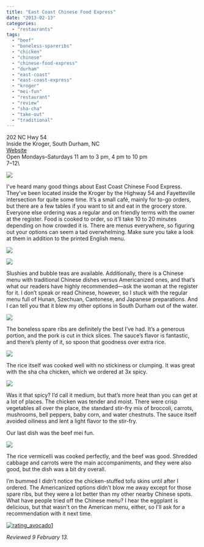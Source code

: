 ```yaml
---
title: "East Coast Chinese Food Express"
date: "2013-02-13"
categories:
  - "restaurants"
tags:
  - "beef"
  - "boneless-spareribs"
  - "chicken"
  - "chinese"
  - "chinese-food-express"
  - "durham"
  - "east-coast"
  - "east-coast-express"
  - "kroger"
  - "mei-fun"
  - "restaurant"
  - "review"
  - "sha-cha"
  - "take-out"
  - "traditional"
---
```


202 NC Hwy 54\
Inside the Kroger, South Durham, NC\
[Website](http://www.eastcoastchinesefoodexpress.com/)\
Open Mondays–Saturdays 11 am to 3 pm, 4 pm to 10 pm\
$7–$12\

[![](https://thegourmez-wpmedia.s3.amazonaws.com/2024/07/East-Coast-Express-00.jpg)](https://thegourmez-wpmedia.s3.amazonaws.com/?attachment_id=23094)

I've heard many good things about East Coast Chinese Food Express. They’ve been located inside the Kroger by the Highway 54 and Fayetteville intersection for quite some time. It’s a small café, mainly for to-go orders, but there are a few tables if you want to sit and eat in the grocery store. Everyone else ordering was a regular and on friendly terms with the owner at the register. Food is cooked to order, so it’ll take 10 to 20 minutes depending on how crowded it is. There are menus everywhere, so figuring out your options can seem a tad overwhelming. Make sure you take a look at them in addition to the printed English menu.

[![](https://thegourmez-wpmedia.s3.amazonaws.com/2024/07/East-Coast-Express-02.jpg)](https://thegourmez-wpmedia.s3.amazonaws.com/?attachment_id=23100)

[![](https://thegourmez-wpmedia.s3.amazonaws.com/2024/07/East-Coast-Express-01.jpg)](https://thegourmez-wpmedia.s3.amazonaws.com/?attachment_id=23099)

Slushies and bubble teas are available. Additionally, there is a Chinese menu with traditional Chinese dishes versus Americanized ones, and that’s what our readers have highly recommended—ask the woman at the register for it. I don’t speak or read Chinese, however, so I stuck with the regular menu full of Hunan, Szechuan, Cantonese, and Japanese preparations. And I can tell you that it blew my other options in South Durham out of the water.

[![](https://thegourmez-wpmedia.s3.amazonaws.com/2024/07/East-Coast-Express-03.jpg)](https://thegourmez-wpmedia.s3.amazonaws.com/?attachment_id=23098)

The boneless spare ribs are definitely the best I’ve had. It’s a generous portion, and the pork is cut in thick slices. The sauce’s flavor is fantastic, and there’s plenty of it, so spoon that goodness over extra rice.

[![](https://thegourmez-wpmedia.s3.amazonaws.com/2024/07/East-Coast-Express-04.jpg)](https://thegourmez-wpmedia.s3.amazonaws.com/?attachment_id=23096)

The rice itself was cooked well with no stickiness or clumping. It was great with the sha cha chicken, which we ordered at 3x spicy.

[![](https://thegourmez-wpmedia.s3.amazonaws.com/2024/07/East-Coast-Express-06.jpg)](https://thegourmez-wpmedia.s3.amazonaws.com/?attachment_id=23095)

Was it that spicy? I’d call it medium, but that’s more heat than you can get at a lot of places. The chicken was tender and moist. There were crisp vegetables all over the place, the standard stir-fry mix of broccoli, carrots, mushrooms, bell peppers, baby corn, and water chestnuts. The sauce itself avoided oiliness and lent a light flavor to the stir-fry.

Our last dish was the beef mei fun.

[![](https://thegourmez-wpmedia.s3.amazonaws.com/2024/07/East-Coast-Express-05.jpg)](https://thegourmez-wpmedia.s3.amazonaws.com/?attachment_id=23097)

The rice vermicelli was cooked perfectly, and the beef was good. Shredded cabbage and carrots were the main accompaniments, and they were also good, but the dish was a bit dry overall.

I’m bummed I didn’t notice the chicken-stuffed tofu skins until after I ordered. The Americanized options didn’t blow me away except for those spare ribs, but they were a lot better than my other nearby Chinese spots. What have people tried off the Chinese menu? I hear the eggplant is delicious, but that wasn't on the American menu, either, so I'll ask for a recommendation with it next time.

[![rating_avocado1](http://s3.amazonaws.com/thegourmez-wpmedia/2009/02/rating_avocado1.gif)](http://www.thegourmez.com/2009/02/restaurant-review-nanas-durham/rating_avocado1/)

_Reviewed 9 February 13._
